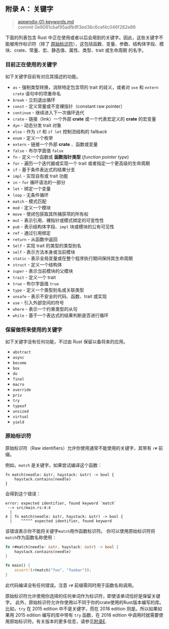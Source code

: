 ## 附录 A： 关键字

> [appendix-01-keywords.md](https://raw.githubusercontent.com/rust-lang/book/master/src/appendix-01-keywords.md)
> <br>
> commit 0e9061cbaf95adfb9f3ed36c6cef4c046f282e86 

下面的列表包含 Rust 中正在使用或者以后会用到的关键字。因此，这些关键字不能被用作标识符（除了 [原始标识符][raw-identifiers]），这包括函数、变量、参数、结构体字段、模块、crate、常量、宏、静态值、属性、类型、trait 或生命周期
的名字。

### 目前正在使用的关键字

如下关键字目前有对应其描述的功能。

* `as` - 强制类型转换，消除特定包含项的 trait 的歧义，或者对 `use` 和 `extern crate` 语句中的项重命名
* `break` - 立刻退出循环
* `const` - 定义常量或不变裸指针（constant raw pointer）
* `continue` - 继续进入下一次循环迭代
* `crate` - 链接（link）一个外部 **crate** 或一个代表宏定义的 **crate** 的宏变量
* `dyn` - 动态分发 trait 对象
* `else` - 作为 `if` 和 `if let` 控制流结构的 fallback 
* `enum` - 定义一个枚举
* `extern` - 链接一个外部 **crate** 、函数或变量
* `false` - 布尔字面值 `false`
* `fn` - 定义一个函数或 **函数指针类型** (*function pointer type*)
* `for` - 遍历一个迭代器或实现一个 trait 或者指定一个更高级的生命周期
* `if` - 基于条件表达式的结果分支
* `impl` - 实现自有或 trait 功能
* `in` - `for` 循环语法的一部分
* `let` - 绑定一个变量
* `loop` - 无条件循环
* `match` - 模式匹配
* `mod` - 定义一个模块
* `move` - 使闭包获取其所捕获项的所有权
* `mut` - 表示引用、裸指针或模式绑定的可变性性
* `pub` - 表示结构体字段、`impl` 块或模块的公有可见性
* `ref` - 通过引用绑定
* `return` - 从函数中返回
* `Self` - 实现 trait 的类型的类型别名
* `self` - 表示方法本身或当前模块
* `static` - 表示全局变量或在整个程序执行期间保持其生命周期
* `struct` - 定义一个结构体
* `super` - 表示当前模块的父模块
* `trait` - 定义一个 trait
* `true` - 布尔字面值 `true`
* `type` - 定义一个类型别名或关联类型
* `unsafe` - 表示不安全的代码、函数、trait 或实现
* `use` - 引入外部空间的符号
* `where` - 表示一个约束类型的从句
* `while` - 基于一个表达式的结果判断是否进行循环

### 保留做将来使用的关键字

如下关键字没有任何功能，不过由 Rust 保留以备将来的应用。

* `abstract`
* `async`
* `become`
* `box`
* `do`
* `final`
* `macro`
* `override`
* `priv`
* `try`
* `typeof`
* `unsized`
* `virtual`
* `yield`

### 原始标识符
[raw-identifiers]: #raw-identifiers

原始标识符（Raw identifiers）允许你使用通常不能使用的关键字，其带有 `r#` 前缀。

例如，`match` 是关键字。如果尝试编译这个函数：

```rust,ignore
fn match(needle: &str, haystack: &str) -> bool {
    haystack.contains(needle)
}
```

会得到这个错误：

```text
error: expected identifier, found keyword `match`
 --> src/main.rs:4:4
  |
4 | fn match(needle: &str, haystack: &str) -> bool {
  |    ^^^^^ expected identifier, found keyword
```

该错误表示你不能将关键字`match`用作函数标识符。 你可以使用原始标识符将`match`作为函数名称使用：

```rust
fn r#match(needle: &str, haystack: &str) -> bool {
    haystack.contains(needle)
}

fn main() {
    assert!(r#match("foo", "foobar"));
}
```

此代码编译没有任何错误。注意 `r#` 前缀需同时用于函数名和调用。

原始标识符允许使用你选择的任何单词作为标识符，即使该单词恰好是保留关键字。 此外，原始标识符允许你使用以不同于你的crate使用的Rust版本编写的库。比如，`try` 在 2015 edition 中不是关键字，而在 2018 edition 则是。所以如果如果用 2015 edition 编写的库中带有 `try` 函数，在 2018 edition 中调用时就需要使用原始标识符。有关版本的更多信息，请参见[附录E](https://github.com/KaiserY/trpl-zh-cn/blob/master/src/appendix-05-editions.md).
